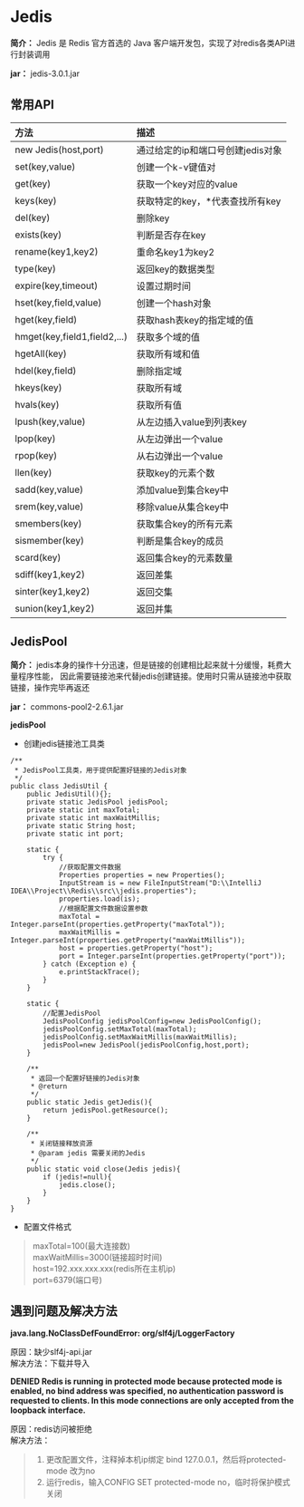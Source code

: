 # Jedis
**简介：** Jedis 是 Redis 官方首选的 Java 客户端开发包，实现了对redis各类API进行封装调用

**jar：** jedis-3.0.1.jar
## 常用API
方法|描述
:--|:--
new Jedis(host,port)|通过给定的ip和端口号创建jedis对象
set(key,value)|创建一个k-v键值对
get(key)|获取一个key对应的value
keys(key)|获取特定的key，*代表查找所有key
del(key)|删除key
exists(key)|判断是否存在key
rename(key1,key2)|重命名key1为key2
type(key)|返回key的数据类型
expire(key,timeout)|设置过期时间
hset(key,field,value)|创建一个hash对象
hget(key,field)|获取hash表key的指定域的值
hmget(key,field1,field2,...)|获取多个域的值
hgetAll(key)|获取所有域和值
hdel(key,field)|删除指定域
hkeys(key)|获取所有域
hvals(key)|获取所有值
lpush(key,value)|从左边插入value到列表key
lpop(key)|从左边弹出一个value
rpop(key)|从右边弹出一个value
llen(key)|获取key的元素个数
sadd(key,value)|添加value到集合key中
srem(key,value)|移除value从集合key中
smembers(key)|获取集合key的所有元素
sismember(key)|判断是集合key的成员
scard(key)|返回集合key的元素数量
sdiff(key1,key2)|返回差集
sinter(key1,key2)|返回交集
sunion(key1,key2)|返回并集

## JedisPool

**简介：** jedis本身的操作十分迅速，但是链接的创建相比起来就十分缓慢，耗费大量程序性能，
因此需要链接池来代替jedis创建链接。使用时只需从链接池中获取链接，操作完毕再返还   
 
**jar：** commons-pool2-2.6.1.jar
  

**jedisPool**

+ 创建jedis链接池工具类
```
/**
 * JedisPool工具类，用于提供配置好链接的Jedis对象
 */
public class JedisUtil {
    public JedisUtil(){};
    private static JedisPool jedisPool;
    private static int maxTotal;
    private static int maxWaitMillis;
    private static String host;
    private static int port;

    static {
        try {
            //获取配置文件数据
            Properties properties = new Properties();
            InputStream is = new FileInputStream("D:\\IntelliJ IDEA\\Project\\Redis\\src\\jedis.properties");
            properties.load(is);
            //根据配置文件数据设置参数
            maxTotal = Integer.parseInt(properties.getProperty("maxTotal"));
            maxWaitMillis = Integer.parseInt(properties.getProperty("maxWaitMillis"));
            host = properties.getProperty("host");
            port = Integer.parseInt(properties.getProperty("port"));
        } catch (Exception e) {
            e.printStackTrace();
        }
    }

    static {
        //配置JedisPool
        JedisPoolConfig jedisPoolConfig=new JedisPoolConfig();
        jedisPoolConfig.setMaxTotal(maxTotal);
        jedisPoolConfig.setMaxWaitMillis(maxWaitMillis);
        jedisPool=new JedisPool(jedisPoolConfig,host,port);
    }

    /**
     * 返回一个配置好链接的Jedis对象
     * @return
     */
    public static Jedis getJedis(){
        return jedisPool.getResource();
    }

    /**
     * 关闭链接释放资源
     * @param jedis 需要关闭的Jedis
     */
    public static void close(Jedis jedis){
        if (jedis!=null){
            jedis.close();
        }
    }
}
```
+ 配置文件格式   
> maxTotal=100(最大连接数)   
maxWaitMillis=3000(链接超时时间)   
host=192.xxx.xxx.xxx(redis所在主机ip)   
port=6379(端口号)


## 遇到问题及解决方法

**java.lang.NoClassDefFoundError: org/slf4j/LoggerFactory**   

原因：缺少slf4j-api.jar   
解决方法：下载并导入

**DENIED Redis is running in protected mode because protected mode is enabled, 
no bind address was specified, no authentication password is requested to clients. 
In this mode connections are only accepted from the loopback interface.**

原因：redis访问被拒绝   
解决方法：
> 1. 更改配置文件，注释掉本机ip绑定 bind 127.0.0.1，然后将protected-mode 改为no
> 2. 运行redis，输入CONFIG SET protected-mode no，临时将保护模式关闭
